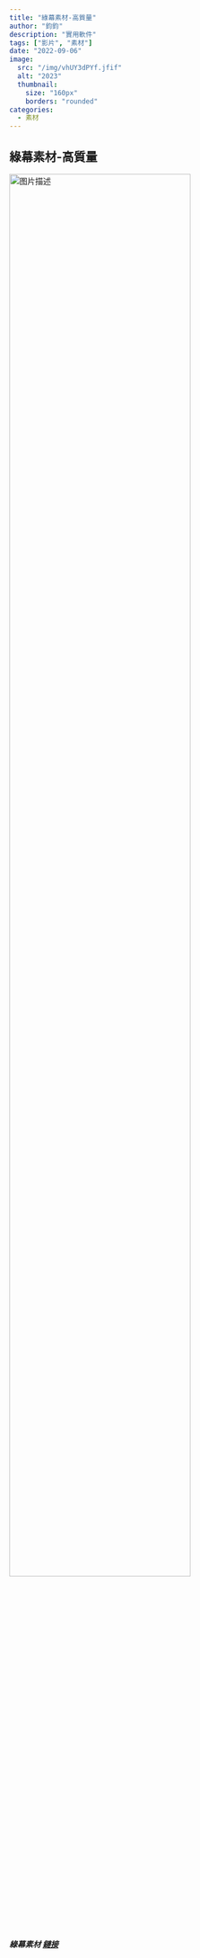 ```yaml
---
title: "綠幕素材-高質量"
author: "鈞鈞"
description: "實用軟件"
tags: ["影片", "素材"]
date: "2022-09-06"
image:
  src: "/img/vhUY3dPYf.jfif"
  alt: "2023"
  thumbnail:
    size: "160px"
    borders: "rounded"
categories:
  - 素材
---
```


## 綠幕素材-高質量
<a href="/img/vhUY3dPYf.jfif " data-lightbox="image-1" data-title="我的图片">
    <img src="/img/vhUY3dPYf.jfif " width="80%" alt="图片描述">
</a>

##### 綠幕素材 [鏈接](https://mega.nz/file/iLp2DDZD#8xM2pg1dDDLRiYYEvhS_j9ojDWkQTi2HfLdzQk6hzt8)